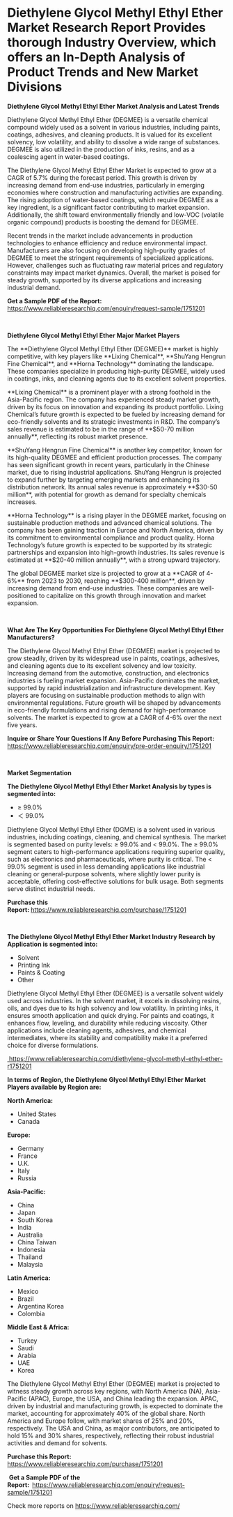 <p><h1>Diethylene Glycol Methyl Ethyl Ether Market Research Report Provides thorough Industry Overview, which offers an In-Depth Analysis of Product Trends and New Market Divisions</h1></p><p><strong>Diethylene Glycol Methyl Ethyl Ether Market Analysis and Latest Trends</strong></p>
<p><p>Diethylene Glycol Methyl Ethyl Ether (DEGMEE) is a versatile chemical compound widely used as a solvent in various industries, including paints, coatings, adhesives, and cleaning products. It is valued for its excellent solvency, low volatility, and ability to dissolve a wide range of substances. DEGMEE is also utilized in the production of inks, resins, and as a coalescing agent in water-based coatings.</p><p>The Diethylene Glycol Methyl Ethyl Ether Market is expected to grow at a CAGR of 5.7% during the forecast period. This growth is driven by increasing demand from end-use industries, particularly in emerging economies where construction and manufacturing activities are expanding. The rising adoption of water-based coatings, which require DEGMEE as a key ingredient, is a significant factor contributing to market expansion. Additionally, the shift toward environmentally friendly and low-VOC (volatile organic compound) products is boosting the demand for DEGMEE.</p><p>Recent trends in the market include advancements in production technologies to enhance efficiency and reduce environmental impact. Manufacturers are also focusing on developing high-purity grades of DEGMEE to meet the stringent requirements of specialized applications. However, challenges such as fluctuating raw material prices and regulatory constraints may impact market dynamics. Overall, the market is poised for steady growth, supported by its diverse applications and increasing industrial demand.</p></p>
<p><strong>Get a Sample PDF of the Report:&nbsp;</strong> <a href="https://www.reliableresearchiq.com/enquiry/request-sample/1751201?utm_campaign=2222&utm_medium=2&utm_source=Github&utm_content=ia&utm_term=26012025&utm_id=diethylene-glycol-methyl-ethyl-ether">https://www.reliableresearchiq.com/enquiry/request-sample/1751201</a></p>
<p>&nbsp;</p>
<p><strong>Diethylene Glycol Methyl Ethyl Ether Major Market Players</strong></p>
<p><p>The **Diethylene Glycol Methyl Ethyl Ether (DEGMEE)** market is highly competitive, with key players like **Lixing Chemical**, **ShuYang Hengrun Fine Chemical**, and **Horna Technology** dominating the landscape. These companies specialize in producing high-purity DEGMEE, widely used in coatings, inks, and cleaning agents due to its excellent solvent properties.</p><p>**Lixing Chemical** is a prominent player with a strong foothold in the Asia-Pacific region. The company has experienced steady market growth, driven by its focus on innovation and expanding its product portfolio. Lixing Chemical’s future growth is expected to be fueled by increasing demand for eco-friendly solvents and its strategic investments in R&D. The company’s sales revenue is estimated to be in the range of **$50-70 million annually**, reflecting its robust market presence.</p><p>**ShuYang Hengrun Fine Chemical** is another key competitor, known for its high-quality DEGMEE and efficient production processes. The company has seen significant growth in recent years, particularly in the Chinese market, due to rising industrial applications. ShuYang Hengrun is projected to expand further by targeting emerging markets and enhancing its distribution network. Its annual sales revenue is approximately **$30-50 million**, with potential for growth as demand for specialty chemicals increases.</p><p>**Horna Technology** is a rising player in the DEGMEE market, focusing on sustainable production methods and advanced chemical solutions. The company has been gaining traction in Europe and North America, driven by its commitment to environmental compliance and product quality. Horna Technology’s future growth is expected to be supported by its strategic partnerships and expansion into high-growth industries. Its sales revenue is estimated at **$20-40 million annually**, with a strong upward trajectory.</p><p>The global DEGMEE market size is projected to grow at a **CAGR of 4-6%** from 2023 to 2030, reaching **$300-400 million**, driven by increasing demand from end-use industries. These companies are well-positioned to capitalize on this growth through innovation and market expansion.</p></p>
<p>&nbsp;</p>
<p><strong>What Are The Key Opportunities For Diethylene Glycol Methyl Ethyl Ether Manufacturers?</strong></p>
<p><p>The Diethylene Glycol Methyl Ethyl Ether (DEGMEE) market is projected to grow steadily, driven by its widespread use in paints, coatings, adhesives, and cleaning agents due to its excellent solvency and low toxicity. Increasing demand from the automotive, construction, and electronics industries is fueling market expansion. Asia-Pacific dominates the market, supported by rapid industrialization and infrastructure development. Key players are focusing on sustainable production methods to align with environmental regulations. Future growth will be shaped by advancements in eco-friendly formulations and rising demand for high-performance solvents. The market is expected to grow at a CAGR of 4-6% over the next five years.</p></p>
<p><strong>Inquire or Share Your Questions If Any Before Purchasing This Report:</strong> <a href="https://www.reliableresearchiq.com/enquiry/pre-order-enquiry/1751201?utm_campaign=2222&utm_medium=2&utm_source=Github&utm_content=ia&utm_term=26012025&utm_id=diethylene-glycol-methyl-ethyl-ether">https://www.reliableresearchiq.com/enquiry/pre-order-enquiry/1751201</a></p>
<p>&nbsp;</p>
<p><strong>Market Segmentation</strong></p>
<p><strong>The Diethylene Glycol Methyl Ethyl Ether Market Analysis by types is segmented into:</strong></p>
<p><ul><li>≥ 99.0%</li><li>＜ 99.0%</li></ul></p>
<p><p>Diethylene Glycol Methyl Ethyl Ether (DGME) is a solvent used in various industries, including coatings, cleaning, and chemical synthesis. The market is segmented based on purity levels: ≥ 99.0% and < 99.0%. The ≥ 99.0% segment caters to high-performance applications requiring superior quality, such as electronics and pharmaceuticals, where purity is critical. The < 99.0% segment is used in less demanding applications like industrial cleaning or general-purpose solvents, where slightly lower purity is acceptable, offering cost-effective solutions for bulk usage. Both segments serve distinct industrial needs.</p></p>
<p><strong>Purchase this Report:&nbsp;</strong><a href="https://www.reliableresearchiq.com/purchase/1751201?utm_campaign=2222&utm_medium=2&utm_source=Github&utm_content=ia&utm_term=26012025&utm_id=diethylene-glycol-methyl-ethyl-ether">https://www.reliableresearchiq.com/purchase/1751201</a></p>
<p>&nbsp;</p>
<p><strong>The Diethylene Glycol Methyl Ethyl Ether Market Industry Research by Application is segmented into:</strong></p>
<p><ul><li>Solvent</li><li>Printing Ink</li><li>Paints & Coating</li><li>Other</li></ul></p>
<p><p>Diethylene Glycol Methyl Ethyl Ether (DEGMEE) is a versatile solvent widely used across industries. In the solvent market, it excels in dissolving resins, oils, and dyes due to its high solvency and low volatility. In printing inks, it ensures smooth application and quick drying. For paints and coatings, it enhances flow, leveling, and durability while reducing viscosity. Other applications include cleaning agents, adhesives, and chemical intermediates, where its stability and compatibility make it a preferred choice for diverse formulations.</p></p>
<p><a href="https://www.reliableresearchiq.com/diethylene-glycol-methyl-ethyl-ether-r1751201?utm_campaign=2222&utm_medium=2&utm_source=Github&utm_content=ia&utm_term=26012025&utm_id=diethylene-glycol-methyl-ethyl-ether">&nbsp;https://www.reliableresearchiq.com/diethylene-glycol-methyl-ethyl-ether-r1751201</a></p>
<p><strong>In terms of Region, the Diethylene Glycol Methyl Ethyl Ether Market Players available by Region are:</strong></p>
<p>
    <p> <strong> North America: </strong>
        <ul>
            <li>United States</li>
            <li>Canada</li>
        </ul>
        </p> 
    <p> <strong> Europe: </strong>
        <ul>
            <li>Germany</li>
            <li>France</li>
            <li>U.K.</li>
            <li>Italy</li>
            <li>Russia</li>
        </ul>
        </p> 
    <p> <strong> Asia-Pacific: </strong>
        <ul>
            <li>China</li>
            <li>Japan</li>
            <li>South Korea</li>
            <li>India</li>
            <li>Australia</li>
            <li>China Taiwan</li>
            <li>Indonesia</li>
            <li>Thailand</li>
            <li>Malaysia</li>
        </ul>
        </p> 
    <p> <strong> Latin America: </strong>
        <ul>
            <li>Mexico</li>
            <li>Brazil</li>
            <li>Argentina Korea</li>
            <li>Colombia</li>
        </ul>
        </p> 
    <p> <strong> Middle East & Africa: </strong>
        <ul>
            <li>Turkey</li>
            <li>Saudi</li>
            <li>Arabia</li>
            <li>UAE</li>
            <li>Korea</li>
        </ul>
    </p>
    </p>
<p><p>The Diethylene Glycol Methyl Ethyl Ether (DEGMEE) market is projected to witness steady growth across key regions, with North America (NA), Asia-Pacific (APAC), Europe, the USA, and China leading the expansion. APAC, driven by industrial and manufacturing growth, is expected to dominate the market, accounting for approximately 40% of the global share. North America and Europe follow, with market shares of 25% and 20%, respectively. The USA and China, as major contributors, are anticipated to hold 15% and 30% shares, respectively, reflecting their robust industrial activities and demand for solvents.</p></p>
<p><strong>Purchase this Report: </strong><a href="https://www.reliableresearchiq.com/purchase/1751201?utm_campaign=2222&utm_medium=2&utm_source=Github&utm_content=ia&utm_term=26012025&utm_id=diethylene-glycol-methyl-ethyl-ether">https://www.reliableresearchiq.com/purchase/1751201</a></p>
<p>&nbsp;<strong>Get a Sample PDF of the Report:&nbsp;&nbsp;</strong><a href="https://www.reliableresearchiq.com/enquiry/request-sample/1751201?utm_campaign=2222&utm_medium=2&utm_source=Github&utm_content=ia&utm_term=26012025&utm_id=diethylene-glycol-methyl-ethyl-ether">https://www.reliableresearchiq.com/enquiry/request-sample/1751201</a></p>
<p><strong></strong></p>
<p>Check more reports on <a href="https://www.reliableresearchiq.com/?utm_campaign=2222&utm_medium=2&utm_source=Github&utm_content=ia&utm_term=26012025&utm_id=diethylene-glycol-methyl-ethyl-ether">https://www.reliableresearchiq.com/</a></p>